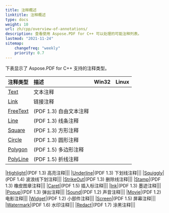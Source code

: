 ```yaml
---
title: 注释概述
linktitle: 注释概述
type: docs
weight: 10
url: zh/cpp/overview-of-annotations/
description: 查看使用 Aspose.PDF for C++ 可以处理的可能注释列表。
lastmod: "2021-11-24"
sitemap:
    changefreq: "weekly"
    priority: 0.7
---
```


下表显示了 Aspose.PDF for C++ 支持的注释类型。

|**注释类型**|**描述**|**Win32**|**Linux**|
| :- | :- | :- | :- |
|[Text](/pdf/cpp/text-annotation/)|文本注释|||
|[Link](/pdf/cpp/extra-annotations/)|链接注释|||
|[FreeText](/pdf/cpp/text-annotation/)|(PDF 1.3) 自由文本注释|||
|[Line](/pdf/cpp/figures-annotation/)|(PDF 1.3) 线条注释|||
|[Square](/pdf/cpp/figures-annotation/)|(PDF 1.3) 方形注释|||
|[Circle](/pdf/cpp/figures-annotation/)|(PDF 1.3) 圆形注释|||
|[Polygon](/pdf/cpp/figures-annotation/)|(PDF 1.5) 多边形注释|||
|[PolyLine](/pdf/cpp/figures-annotation/)|(PDF 1.5) 折线注释|||

|[Highlight](/pdf/cpp/highlights-annotation/)|(PDF 1.3) 高亮注释|||
|[Underline](/pdf/cpp/highlights-annotation/)|(PDF 1.3) 下划线注释|||
|[Squiggly](/cpp/highlights-annotation/)|(PDF 1.4) 波浪线下划注释|||
|[StrikeOut](/pdf/cpp/highlights-annotation/)|(PDF 1.3) 删除线注释|||
|[Stamp](/pdf/cpp/stamping/)|(PDF 1.3) 橡皮图章注释|||
|[Caret](/pdf/cpp/extra-annotations/)|(PDF 1.5) 插入标注释|||
|[Ink](/pdf/cpp/figures-annotation/)|(PDF 1.3) 墨迹注释|||
|[Popup](/pdf/cpp/text-annotation/)|(PDF 1.3) 弹出注释|||
|[Sound](/pdf/cpp/multimedia-annotation/)|(PDF 1.2) 声音注释|||
|[Movie](/pdf/cpp/multimedia-annotation/)|(PDF 1.2) 电影注释|||
|[Widget](/pdf/cpp/multimedia-annotation/)|(PDF 1.2) 小部件注释|||
|[Screen](/pdf/cpp/multimedia-annotation/)|(PDF 1.5) 屏幕注释|||
|[Watermark](/pdf/cpp/sticky-annotations/)|(PDF 1.6) 水印注释|||
|[Redact](/pdf/cpp/extra-annotations/)|(PDF 1.7) 涂黑注释|||